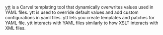 [ytt](https://carvel.dev/ytt/) is a Carvel templating tool that dynamically overwrites values used in YAML files.  ytt is used to override default values and add custom configurations in yaml files. ytt lets you create templates and patches for YAML file. ytt interacts with YAML files similarly to how XSLT interacts with XML files.